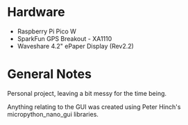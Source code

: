 # Hardware

- Raspberry Pi Pico W
- SparkFun GPS Breakout - XA1110
- Waveshare 4.2" ePaper Display (Rev2.2)

# General Notes

Personal project, leaving a bit messy for the time being.

Anything relating to the GUI was created using Peter Hinch's micropython_nano_gui libraries. 
